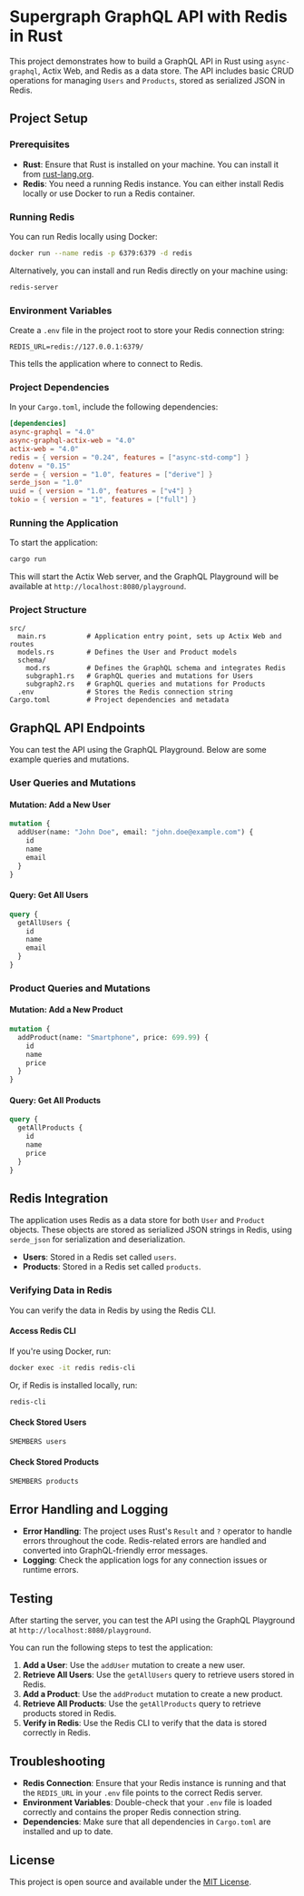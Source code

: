 # **Supergraph GraphQL API with Redis in Rust**

This project demonstrates how to build a GraphQL API in Rust using `async-graphql`, Actix Web, and Redis as a data store. The API includes basic CRUD operations for managing `Users` and `Products`, stored as serialized JSON in Redis.

## **Project Setup**

### **Prerequisites**

- **Rust**: Ensure that Rust is installed on your machine. You can install it from [rust-lang.org](https://www.rust-lang.org/).
- **Redis**: You need a running Redis instance. You can either install Redis locally or use Docker to run a Redis container.

### **Running Redis**

You can run Redis locally using Docker:

```bash
docker run --name redis -p 6379:6379 -d redis
```

Alternatively, you can install and run Redis directly on your machine using:

```bash
redis-server
```

### **Environment Variables**

Create a `.env` file in the project root to store your Redis connection string:

```env
REDIS_URL=redis://127.0.0.1:6379/
```

This tells the application where to connect to Redis.

### **Project Dependencies**

In your `Cargo.toml`, include the following dependencies:

```toml
[dependencies]
async-graphql = "4.0"
async-graphql-actix-web = "4.0"
actix-web = "4.0"
redis = { version = "0.24", features = ["async-std-comp"] }
dotenv = "0.15"
serde = { version = "1.0", features = ["derive"] }
serde_json = "1.0"
uuid = { version = "1.0", features = ["v4"] }
tokio = { version = "1", features = ["full"] }
```

### **Running the Application**

To start the application:

```bash
cargo run
```

This will start the Actix Web server, and the GraphQL Playground will be available at `http://localhost:8080/playground`.

### **Project Structure**

```
src/
  main.rs          # Application entry point, sets up Actix Web and routes
  models.rs        # Defines the User and Product models
  schema/
    mod.rs         # Defines the GraphQL schema and integrates Redis
    subgraph1.rs   # GraphQL queries and mutations for Users
    subgraph2.rs   # GraphQL queries and mutations for Products
  .env             # Stores the Redis connection string
Cargo.toml         # Project dependencies and metadata
```

## **GraphQL API Endpoints**

You can test the API using the GraphQL Playground. Below are some example queries and mutations.

### **User Queries and Mutations**

#### **Mutation: Add a New User**

```graphql
mutation {
  addUser(name: "John Doe", email: "john.doe@example.com") {
    id
    name
    email
  }
}
```

#### **Query: Get All Users**

```graphql
query {
  getAllUsers {
    id
    name
    email
  }
}
```

### **Product Queries and Mutations**

#### **Mutation: Add a New Product**

```graphql
mutation {
  addProduct(name: "Smartphone", price: 699.99) {
    id
    name
    price
  }
}
```

#### **Query: Get All Products**

```graphql
query {
  getAllProducts {
    id
    name
    price
  }
}
```

## **Redis Integration**

The application uses Redis as a data store for both `User` and `Product` objects. These objects are stored as serialized JSON strings in Redis, using `serde_json` for serialization and deserialization.

- **Users**: Stored in a Redis set called `users`.
- **Products**: Stored in a Redis set called `products`.

### **Verifying Data in Redis**

You can verify the data in Redis by using the Redis CLI.

#### **Access Redis CLI**

If you're using Docker, run:

```bash
docker exec -it redis redis-cli
```

Or, if Redis is installed locally, run:

```bash
redis-cli
```

#### **Check Stored Users**

```bash
SMEMBERS users
```

#### **Check Stored Products**

```bash
SMEMBERS products
```

## **Error Handling and Logging**

- **Error Handling**: The project uses Rust's `Result` and `?` operator to handle errors throughout the code. Redis-related errors are handled and converted into GraphQL-friendly error messages.
- **Logging**: Check the application logs for any connection issues or runtime errors.

## **Testing**

After starting the server, you can test the API using the GraphQL Playground at `http://localhost:8080/playground`.

You can run the following steps to test the application:

1. **Add a User**: Use the `addUser` mutation to create a new user.
2. **Retrieve All Users**: Use the `getAllUsers` query to retrieve users stored in Redis.
3. **Add a Product**: Use the `addProduct` mutation to create a new product.
4. **Retrieve All Products**: Use the `getAllProducts` query to retrieve products stored in Redis.
5. **Verify in Redis**: Use the Redis CLI to verify that the data is stored correctly in Redis.

## **Troubleshooting**

- **Redis Connection**: Ensure that your Redis instance is running and that the `REDIS_URL` in your `.env` file points to the correct Redis server.
- **Environment Variables**: Double-check that your `.env` file is loaded correctly and contains the proper Redis connection string.
- **Dependencies**: Make sure that all dependencies in `Cargo.toml` are installed and up to date.

## **License**

This project is open source and available under the [MIT License](LICENSE).

